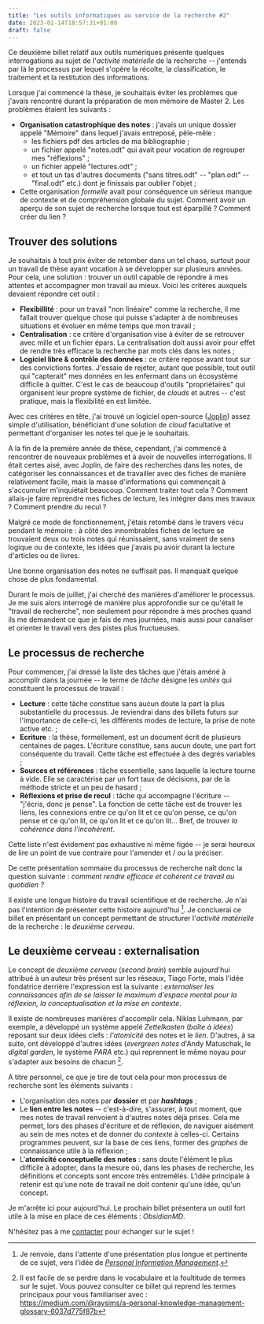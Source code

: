 ```yaml
---
title: "Les outils informatiques au service de la recherche #2"
date: 2023-02-14T18:57:31+01:00
draft: false
---
```


Ce deuxième billet relatif aux outils numériques présente quelques interrogations au sujet de l'*activité matérielle* de la recherche -- j'entends par là le processus par lequel s'opère la récolte, la classification, le traitement et la restitution des informations.

Lorsque j'ai commencé la thèse, je souhaitais éviter les problèmes que j'avais rencontré durant la préparation de mon mémoire de Master 2. Les problèmes étaient les suivants :
- **Organisation catastrophique des notes** : j'avais un unique dossier appelé "Mémoire" dans lequel j'avais entreposé, pêle-mêle :
	- les fichiers pdf des articles de ma bibliographie ;
	- un fichier appelé "notes.odt" qui avait pour vocation de regrouper mes "réflexions" ;
	- un fichier appelé "lectures.odt" ;
	- et tout un tas d'autres documents ("sans titres.odt" -- "plan.odt" -- "final.odt" etc.) dont je finissais par oublier l'objet ; 
- Cette organisation *formelle* avait pour conséquence un sérieux manque de contexte et de compréhension globale du sujet. Comment avoir un aperçu de son sujet de recherche lorsque tout est éparpillé ? Comment créer du lien ? 

## Trouver des solutions

Je souhaitais à tout prix éviter de retomber dans un tel chaos, surtout pour un travail de thèse ayant vocation à se développer sur plusieurs années. Pour cela, une solution : trouver un outil capable de répondre à mes attentes et accompagner mon travail au mieux. Voici les critères auxquels devaient répondre cet outil :
- **Flexibillité** : pour un travail "non linéaire" comme la recherche, il me fallait trouver quelque chose qui puisse s'adapter à de nombreuses situations et évoluer en même temps que mon travail ;
- **Centralisation** : ce critère d'organisation vise à éviter de se retrouver avec mille et un fichier épars. La centralisation doit aussi avoir pour effet de rendre très efficace la recherche par mots clés dans les notes ; 
- **Logiciel libre & contrôle des données** : ce critère repose avant tout sur des convictions fortes. J'essaie de rejeter, autant que possible, tout outil qui "capterait" mes données en les enfermant dans un écosystème difficile à quitter. C'est le cas de beaucoup d'outils "propriétaires" qui organisent leur propre système de fichier, de *clouds* et autres -- c'est pratique, mais la flexibilité en est limitée.

Avec ces critères en tête, j'ai trouvé un logiciel open-source ([Joplin](https://joplinapp.org/)) assez simple d'utilisation, bénéficiant d'une solution de *cloud* facultative et permettant d'organiser les notes tel que je le souhaitais.

A la fin de la première année de thèse, cependant, j'ai commencé à rencontrer de nouveaux problèmes et à avoir de nouvelles interrogations. Il était certes aisé, avec Joplin, de faire des recherches dans les notes, de catégoriser les connaissances et de travailler avec des fiches de manière relativement facile, mais la masse d'informations qui commençait à s'accumuler m'inquiétait beaucoup. Comment traiter tout cela ? Comment allais-je faire reprendre mes fiches de lecture, les intégrer dans mes travaux ? Comment prendre du recul ? 

Malgré ce mode de fonctionnement, j'étais retombé dans le travers vécu pendant le mémoire : à côté des innombrables fiches de lecture se trouvaient deux ou trois notes qui réunissaient, sans vraiment de sens logique ou de contexte, les idées que j'avais pu avoir durant la lecture d'articles ou de livres. 

Une bonne organisation des notes ne suffisait pas. Il manquait quelque chose de plus fondamental.

Durant le mois de juillet, j'ai cherché des manières d'améliorer le processus. Je me suis alors interrogé de manière plus approfondie sur ce qu'était le "travail de recherche", non seulement pour répondre à mes proches quand ils me demandent ce que je fais de mes journées, mais aussi pour canaliser et orienter le travail vers des pistes plus fructueuses.

## Le processus de recherche

Pour commencer, j'ai dressé la liste des tâches que j'étais améné à accomplir dans la journée -- le terme de *tâche* désigne les *unités* qui constituent le processus de travail :

- **Lecture** : cette tâche constitue sans aucun doute la part la plus substantielle du processus. Je reviendrai dans des billets futurs sur l'importance de celle-ci, les différents modes de lecture, la prise de note active etc. ;
- **Ecriture** : la thèse, formellement, est un document écrit de plusieurs centaines de pages. L'écriture constitue, sans aucun doute, une part fort conséquente du travail. Cette tâche est effectuée à des degrés variables ;
- **Sources et références** : tâche essentielle, sans laquelle la lecture tourne à vide. Elle se caractérise par un fort taux de décisions, par de la méthode stricte et un peu de hasard ;
- **Réflexions et prise de recul** : tâche qui accompagne l'écriture -- "j'écris, donc je pense". La fonction de cette tâche est de trouver les liens, les connexions entre ce qu'on lit et ce qu'on pense, ce qu'on pense et ce qu'on lit, ce qu'on lit et ce qu'on lit... Bref, de trouver *la cohérence dans l'incohérent*.

Cette liste n'est évidement pas exhaustive ni même figée -- je serai heureux de lire un point de vue contraire pour l'amender et / ou la préciser.  

De cette présentation sommaire du processus de recherche naît donc la question suivante : *comment rendre efficace et cohérent ce travail au quotidien ?*

Il existe une longue histoire du travail scientifique et de recherche. Je n'ai pas l'intention de présenter cette histoire aujourd'hui [^1]. Je concluerai ce billet en présentant un concept permettant de structurer l'*activité matérielle* de la recherche : le *deuxième cerveau*. 

## Le deuxième cerveau : externalisation

Le concept de *deuxième cerveau* (*second brain*) semble aujourd'hui attribué à un auteur très présent sur les réseaux, Tiago Forte, mais l'idée fondatrice derrière l'expression est la suivante : *externaliser les connaissances afin de se laisser le maximum d'espace mental pour la réflexion, la conceptualisation et la mise en contexte*.

Il existe de nombreuses manières d'accomplir cela. Niklas Luhmann, par exemple, a développé un système appelé *Zettelkasten* (*boîte à idées*) reposant sur deux idées clefs : *l'atomicité* des notes et le *lien*. D'autres, à sa suite, ont développé d'autres idées (*evergreen notes* d'Andy Matuschak, le *digital garden*, le système *PARA* etc.) qui reprennent le même noyau pour s'adapter aux besoins de chacun [^2].

A titre personnel, ce que je tire de tout cela pour mon processus de recherche sont les éléments suivants :
- L'organisation des notes par **dossier** et par ***hashtags*** ;
- Le **lien entre les notes** -- c'est-à-dire, s'assurer, à tout moment, que mes notes de travail renvoient à d'autres notes déjà prises. Cela me permet, lors des phases d'écriture et de réflexion, de naviguer aisément au sein de mes notes et de donner du *contexte* à celles-ci. Certains programmes peuvent, sur la base de ces liens, former des *graphes* de connaissance utile à la réflexion ;
- L'**atomicité conceptuelle des notes** : sans doute l'élément le plus difficile à adopter, dans la mesure où, dans les phases de recherche, les définitions et concepts sont encore très entremêlés. L'idée principale à retenir est qu'une note de travail ne doit contenir qu'une idée, qu'un concept.

Je m'arrête ici pour aujourd'hui. Le prochain billet présentera un outil fort utile à la mise en place de ces éléments : *ObsidianMD*. 

N'hésitez pas à me [contacter](mailto:alexandre.mimms@u-paris2.fr) pour échanger sur le sujet ! 

[^1]: Je renvoie, dans l'attente d'une présentation plus longue et pertinente de ce sujet, vers l'idée de *[Personal Information Management](https://en.wikipedia.org/wiki/Personal_information_management)*. 
[^2]: Il est facile de se perdre dans le vocabulaire et la foultitude de termes sur le sujet. Vous pouvez consulter ce billet qui reprend les termes principaux pour vous familiariser avec : https://medium.com/@raysims/a-personal-knowledge-management-glossary-6037d775f87b